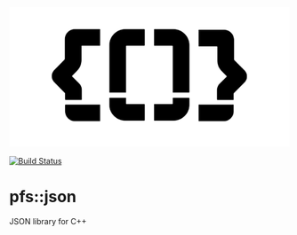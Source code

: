 ![logo](resources/pfs-json-black_640x320.png)

[![Build Status](https://travis-ci.org/semenovf/pfs-json.svg?branch=master)](https://travis-ci.org/semenovf/pfs-json)
# pfs::json

JSON library for C++
